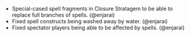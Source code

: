 - Special-cased spell fragments in Closure Stratagem to be able to replace full branches of spells. (@enjarai)
- Fixed spell constructs being washed away by water. (@enjarai)
- Fixed spectator players being able to be affected by spells. (@enjarai)